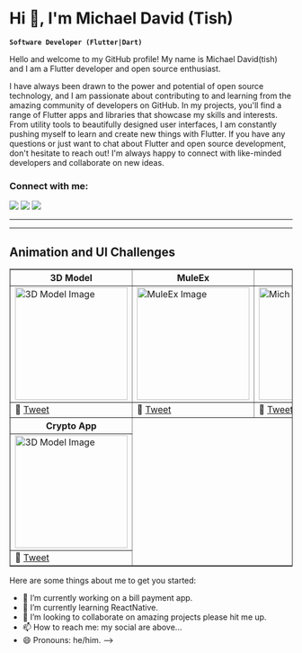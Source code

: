 # Hi 👋, I'm Michael David (Tish)
**`Software Developer (Flutter|Dart)`**

Hello and welcome to my GitHub profile! My name is Michael David(tish) and I am a Flutter developer and open source enthusiast.

I have always been drawn to the power and potential of open source technology, and I am passionate about contributing to and learning from the amazing community of developers on GitHub. In my projects, you'll find a range of Flutter apps and libraries that showcase my skills and interests. From utility tools to beautifully designed user interfaces, I am constantly pushing myself to learn and create new things with Flutter. If you have any questions or just want to chat about Flutter and open source development, don't hesitate to reach out! I'm always happy to connect with like-minded developers and collaborate on new ideas.

<h3 align="left">Connect with me:</h3>

[![](https://img.shields.io/badge/Medium-12100E?style=for-the-badge&logo=medium&logoColor=white)](https://medium.com/@michaeldavidreon) [![](https://img.shields.io/badge/twitter-12100E?style=for-the-badge&logo=twitter&logoColor=white)](https://twitter.com/DaveEilish) [![](https://img.shields.io/badge/instagram-12100E?style=for-the-badge&logo=instagram&logoColor=white)](https://instagram.com/tis_h01)

---
---
## Animation and UI Challenges

<table width="100%" border="1">
	<tbody>
		<tr>
			<th>3D Model</th>	
			<th>MuleEx</th>	
			<th>Mich</th>	
		</tr>
		<tr>
			<td>
				<img src="https://github.com/user-attachments/assets/4a59ee34-cf56-4797-8884-e542240c93f9" width="200" alt="3D Model Image">
			</td>
			<td>
				<img src="https://github.com/user-attachments/assets/9c9d1705-1ff6-4f82-9206-3d2b2fa08043" width="200" alt="MuleEx Image">
			</td>
			<td>
				<img src="https://github.com/user-attachments/assets/cb000524-5162-4bfe-9a2f-df5a2b2736bb" width="200" alt="Mich Image 2">
			</td>
   		</tr>
		<tr>
			<td>
				🔗 <a href="https://x.com/daveeilish/status/1891293267586687335?s=46">Tweet</a>
			</td>
			<td>
				🔗 <a href="https://x.com/daveeilish/status/1891821883017855113?s=46">Tweet</a>
			</td>
			<td>
				🔗 <a href="https://x.com/daveeilish/status/1891293267586687335?s=46">Tweet</a>
			</td>
		</tr>
	</tbody>
	<tbody>
		<tr>
			<th>Crypto App</th>
		</tr>
		<tr>
			<td>
				<img src="https://github.com/user-attachments/assets/df5c6d57-5eb4-4180-ab8e-9a13847be824" width="200" alt="3D Model Image">
			</td>
		</tr>
		<tr>
			<td>
				🔗 <a href="https://x.com/daveeilish/status/1891293267586687335?s=46">Tweet</a>
			</td>
		</tr>
	</tbody>
		
</table>





		
Here are some things about me to get you started:

- 🔭 I’m currently working on a bill payment app.
- 🌱 I’m currently learning ReactNative.
- 👯 I’m looking to collaborate on amazing projects please hit me up.
- 📫 How to reach me: my social are above...
- 😄 Pronouns: he/him.
-->
